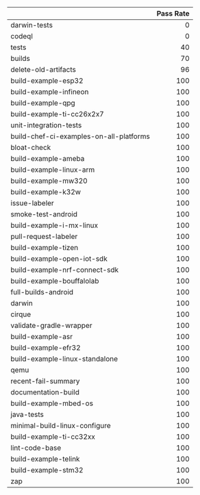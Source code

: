 |                                         |   Pass Rate |
|:----------------------------------------|------------:|
| darwin-tests                            |           0 |
| codeql                                  |           0 |
| tests                                   |          40 |
| builds                                  |          70 |
| delete-old-artifacts                    |          96 |
| build-example-esp32                     |         100 |
| build-example-infineon                  |         100 |
| build-example-qpg                       |         100 |
| build-example-ti-cc26x2x7               |         100 |
| unit-integration-tests                  |         100 |
| build-chef-ci-examples-on-all-platforms |         100 |
| bloat-check                             |         100 |
| build-example-ameba                     |         100 |
| build-example-linux-arm                 |         100 |
| build-example-mw320                     |         100 |
| build-example-k32w                      |         100 |
| issue-labeler                           |         100 |
| smoke-test-android                      |         100 |
| build-example-i-mx-linux                |         100 |
| pull-request-labeler                    |         100 |
| build-example-tizen                     |         100 |
| build-example-open-iot-sdk              |         100 |
| build-example-nrf-connect-sdk           |         100 |
| build-example-bouffalolab               |         100 |
| full-builds-android                     |         100 |
| darwin                                  |         100 |
| cirque                                  |         100 |
| validate-gradle-wrapper                 |         100 |
| build-example-asr                       |         100 |
| build-example-efr32                     |         100 |
| build-example-linux-standalone          |         100 |
| qemu                                    |         100 |
| recent-fail-summary                     |         100 |
| documentation-build                     |         100 |
| build-example-mbed-os                   |         100 |
| java-tests                              |         100 |
| minimal-build-linux-configure           |         100 |
| build-example-ti-cc32xx                 |         100 |
| lint-code-base                          |         100 |
| build-example-telink                    |         100 |
| build-example-stm32                     |         100 |
| zap                                     |         100 |